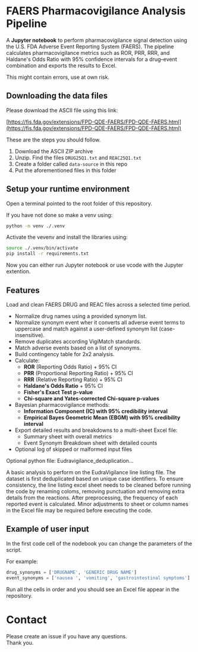 # FAERS Pharmacovigilance Analysis Pipeline

A **Jupyter notebook** to perform pharmacovigilance signal detection using the U.S. FDA Adverse Event Reporting System (FAERS). The pipeline calculates pharmacovigilance metrics such as ROR, PRR, RRR, and Haldane's Odds Ratio with 95% confidence intervals for a drug–event combination and exports the results to Excel.

This might contain errors, use at own risk. 

## Downloading the data files

Please download the ASCII file using this link:

[https://fis.fda.gov/extensions/FPD-QDE-FAERS/FPD-QDE-FAERS.html](https://fis.fda.gov/extensions/FPD-QDE-FAERS/FPD-QDE-FAERS.html)

These are the steps you should follow.

1. Download the ASCII ZIP archive
2. Unzip. Find the files `DRUG25Q1.txt` and `REAC25Q1.txt`
3. Create a folder called `data-source` in this repo
4. Put the aforementioned files in this folder

## Setup your runtime environment

Open a terminal pointed to the root folder of this repository.

If you have not done so make a venv using:

```bash
python -m venv ./.venv
```

Activate the vevenv and install the libraries using:

```bash
source ./.venv/bin/activate
pip install -r requirements.txt
```

Now you can either run Jupyter notebook or use vcode with the Jupyter extention.

## Features

Load and clean FAERS DRUG and REAC files across a selected time period.
- Normalize drug names using a provided synonym list.
- Normalize synonym event wher it converts all adverse event terms to uppercase and match against a user-defined synonym list (case-insensitive).
- Remove duplicates according VigiMatch standards.
- Match adverse events based on a list of synonyms.
- Build contingency table for 2x2 analysis.
- Calculate:
  - **ROR** (Reporting Odds Ratio) + 95% CI
  - **PRR** (Proportional Reporting Ratio) + 95% CI
  - **RRR** (Relative Reporting Ratio) + 95% CI
  - **Haldane's Odds Ratio** + 95% CI
  - **Fisher's Exact Test p-value**
  - **Chi-square and Yates-corrected Chi-square p-values**
- Bayesian pharmacovigilance methods:
  - **Information Component (IC) with 95% credibility interval**
  - **Empirical Bayes Geometric Mean (EBGM) with 95% credibility interval**
- Export detailed results and breakdowns to a multi-sheet Excel file:
  - Summary sheet with overall metrics
  - Event Synonym Breakdown sheet with detailed counts
- Optional log of skipped or malformed input files


Optional python file: Eudravigilance_deduplication...

A basic analysis to perform on the EudraVigilance line listing file. The dataset is first deduplicated based on unique case identifiers. To ensure consistency, the line listing excel sheet needs to be cleaned before running the code by renaming coloms, removing punctuation and removing extra details from the reactions. After preprocessing, the frequency of each reported event is calculated. Minor adjustments to sheet or column names in the Excel file may be required before executing the code.


## Example of user input

In the first code cell of the nodebook you can change the parameters of the script.

For example:

```python
drug_synonyms = ['DRUGNAME', 'GENERIC DRUG NAME']
event_synonyms = ['nausea ', 'vomiting', 'gastrointestinal symptoms']
```

Run all the cells in order and you should see an Excel file appear in the repository.

# Contact

Please create an issue if you have any questions.  
Thank you.
